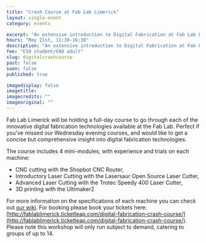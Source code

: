 ```yaml
---
title: "Crash Course at Fab Lab Limerick"
layout: single-event
category: events

excerpt: "An extensive introduction to Digital Fabrication at Fab Lab Limerick - teaching Laser Cutting, CNC Cutting and 3D Printing"
hours: "May 21st, 11:30-16:30"
description: "An extensive introduction to Digital Fabrication at Fab Lab Limerick - teaching Laser Cutting, CNC Cutting and 3D Printing"
fee: "€50 student/€80 adult"
slug: digitalcrashcourse
past: false
soon: false
published: true

imagedisplay: false
imagetitle:
imagecredits: ""
imageoriginal: ""
---
```


Fab Lab Limerick will be holding a full-day course to go through each of the innovative digital fabrication technologies available at the Fab Lab. Perfect if you've missed our Wednesday evening courses, and would like to get a concise but comprehensive insight into digital fabrication technologies.

The course includes 4 mini-modules, with experience and trials on each machine:
* CNC cutting with the Shopbot CNC Router,
* Introductory Laser Cutting with the Lasersaur Open Source Laser Cutter,
* Advanced Laser Cutting with the Trotec Speedy 400 Laser Cutter,
* 3D printing with the Ultimaker2

For more information on the specifications of each machine you can check out [our wiki](https://github.com/FabLabLimerick/fablablimerick.github.io/wiki). For booking please book your tickets here: [http://fablablimerick.ticketleap.com/digital-fabrication-crash-course/](http://fablablimerick.ticketleap.com/digital-fabrication-crash-course/). Please note this workshop will only run subject to demand, catering to groups of up to 14.
